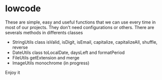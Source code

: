 # lowcode
These are simple, easy and useful functions that we can use every time in most of our projects.
They don't need configurations or others.
There are severals methods in differents classes
- StringUtils class
  isValid, isDigit, isEmail, capitalize, capitalizeAll, shuffle, reverse
- DateUtils class
toLocalDate, daysLeft and formatPeriod
- FileUtils
getExtension and merge
- ImageUtils
monochrome (in progress)

Enjoy it
